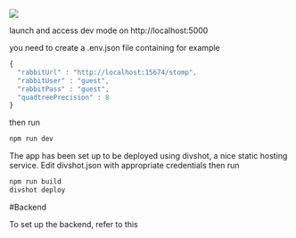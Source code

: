 
![](http://www.machard.io/content/images/2015/05/tweetcam-1.png)

launch and access dev mode on http://localhost:5000

you need to create a .env.json file containing for example

```javascript
{
  "rabbitUrl" : "http://localhost:15674/stomp",
  "rabbitUser" : "guest",
  "rabbitPass" : "guest",
  "quadtreePrecision" : 8
}
```

then run 


```javascript
npm run dev
```

The app has been set up to be deployed using divshot, a nice static hosting service.
Edit divshot.json with appropriate credentials then run

```javascript
npm run build
divshot deploy
```

#Backend

To set up the backend, refer to this [](http://github.com/machard/timelaps-backend)
